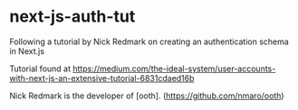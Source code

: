 # next-js-auth-tut
Following a tutorial by Nick Redmark on creating an authentication schema in Next.js

Tutorial found at https://medium.com/the-ideal-system/user-accounts-with-next-js-an-extensive-tutorial-6831cdaed16b

Nick Redmark is the developer of [ooth]. (https://github.com/nmaro/ooth)
